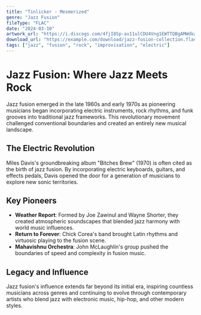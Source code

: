 ```yaml
---
title: "Tinlicker - Mesmerized"
genre: "Jazz Fusion"
fileType: "FLAC"
date: "2024-03-10"
artwork_url: "https://i.discogs.com/4fjI8Sp-av11ulCDU4Vng1EWTTQBgAMWdkajHGqyBpE/rs:fit/g:sm/q:90/h:582/w:600/czM6Ly9kaXNjb2dz/LWRhdGFiYXNlLWlt/YWdlcy9SLTIzMTQ0/MDQ1LTE2NTI1ODE0/MjktOTk2Ni5qcGVn.jpeg"
download_url: "https://example.com/download/jazz-fusion-collection.flac"
tags: ["jazz", "fusion", "rock", "improvisation", "electric"]
---
```


# Jazz Fusion: Where Jazz Meets Rock

Jazz fusion emerged in the late 1960s and early 1970s as pioneering musicians began incorporating electric instruments, rock rhythms, and funk grooves into traditional jazz frameworks. This revolutionary movement challenged conventional boundaries and created an entirely new musical landscape.

## The Electric Revolution

Miles Davis's groundbreaking album "Bitches Brew" (1970) is often cited as the birth of jazz fusion. By incorporating electric keyboards, guitars, and effects pedals, Davis opened the door for a generation of musicians to explore new sonic territories.

## Key Pioneers

- **Weather Report**: Formed by Joe Zawinul and Wayne Shorter, they created atmospheric soundscapes that blended jazz harmony with world music influences.
- **Return to Forever**: Chick Corea's band brought Latin rhythms and virtuosic playing to the fusion scene.
- **Mahavishnu Orchestra**: John McLaughlin's group pushed the boundaries of speed and complexity in fusion music.

## Legacy and Influence

Jazz fusion's influence extends far beyond its initial era, inspiring countless musicians across genres and continuing to evolve through contemporary artists who blend jazz with electronic music, hip-hop, and other modern styles.